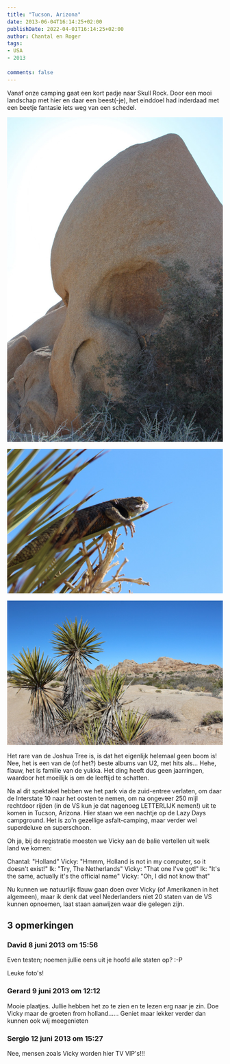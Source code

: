 ```yaml
---
title: "Tucson, Arizona"
date: 2013-06-04T16:14:25+02:00
publishDate: 2022-04-01T16:14:25+02:00
author: Chantal en Roger
tags:
- USA
- 2013

comments: false
---
```


Vanaf onze camping gaat een kort padje naar Skull Rock. Door een mooi landschap met hier en daar een beest(-je), het einddoel had inderdaad met een beetje fantasie iets weg van een schedel.

![Skull Rock](./images/IMG_2772.JPG)

![Skull Rock](./images/IMG_2785.JPG)

![Skull Rock](./images/IMG_2774.JPG)

Het rare van de Joshua Tree is, is dat het eigenlijk helemaal geen boom is! Nee, het is een van de (of het?) beste albums van U2, met hits als... Hehe, flauw, het is familie van de yukka. Het ding heeft dus geen jaarringen, waardoor het moeilijk is om de leeftijd te schatten.

Na al dit spektakel hebben we het park via de zuid-entree verlaten, om daar de Interstate 10 naar het oosten te nemen, om na ongeveer 250 mijl rechtdoor rijden (in de VS kun je dat nagenoeg LETTERLIJK nemen!) uit te komen in Tucson, Arizona. Hier staan we een nachtje op de Lazy Days campground. Het is zo'n gezellige asfalt-camping, maar verder wel superdeluxe en superschoon.

Oh ja, bij de registratie moesten we Vicky aan de balie vertellen uit welk land we komen:

Chantal: "Holland"
Vicky: "Hmmm, Holland is not in my computer, so it doesn't exist!"
Ik: "Try, The Netherlands"
Vicky: "That one I've got!"
Ik: "It's the same, actually it's the official name"
Vicky: "Oh, I did not know that"

Nu kunnen we natuurlijk flauw gaan doen over Vicky (of Amerikanen in het algemeen), maar ik denk dat veel Nederlanders niet 20 staten van de VS kunnen opnoemen, laat staan aanwijzen waar die gelegen zijn.

## 3 opmerkingen

### David 8 juni 2013 om 15:56

Even testen; noemen jullie eens uit je hoofd alle staten op? :-P

Leuke foto's!

### Gerard 9 juni 2013 om 12:12

Mooie plaatjes. Jullie hebben het zo te zien en te lezen erg naar je zin. Doe Vicky maar de groeten from holland......
Geniet maar lekker verder dan kunnen ook wij meegenieten

### Sergio 12 juni 2013 om 15:27

Nee, mensen zoals Vicky worden hier TV VIP's!!!
